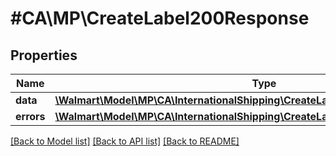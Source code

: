 # #CA\MP\CreateLabel200Response

## Properties

Name | Type | Description | Notes
------------ | ------------- | ------------- | -------------
**data** | [**\Walmart\Model\MP\CA\InternationalShipping\CreateLabel200ResponseData**](CreateLabel200ResponseData.md) |  | [optional]
**errors** | [**\Walmart\Model\MP\CA\InternationalShipping\CreateLabel200ResponseErrorsInner[]**](CreateLabel200ResponseErrorsInner.md) | errors | [optional]


[[Back to Model list]](../) [[Back to API list]](../../Api/CA/MP) [[Back to README]](../../README.md)
